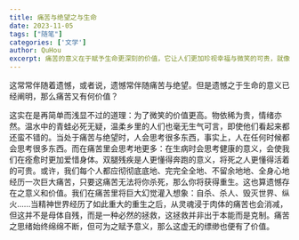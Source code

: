 ```yaml
---
title: 痛苦与绝望之与生命
date: 2023-11-05
tags: ["随笔"]
categories: ['文学']
author: QuHou
excerpt: 痛苦的意义在于赋予生命更深刻的价值，它让人们更加珍视幸福与微笑的可贵，就像稀有的事物因稀缺而更显珍贵。人在痛苦中思考得更多：生病让我们理解健康的意义，残疾让我们体会行动的自由，将死之人最懂得生命的可贵。或许，只有经历一次彻底的、无所保留的巨大痛苦，并在未被击垮的前提下，我们才能获得真正的精神重生。在痛苦中，人们可能会产生极端的幻觉，比如毁灭性想法，但最终，灵魂会通过克制而完成自我救赎，这种克制并非源于本能，而是一种主动的选择。痛苦的思绪虽难以消散，却能被赋予意义，让虚无变得有价值，正是这种价值使得生命在经历痛苦后更加充实，痛苦本身也因此成为一种必然的拯救与成长的契机。
---
```


这常常伴随着遗憾，或者说，遗憾常伴随痛苦与绝望。但是遗憾之于生命的意义已经阐明，那么痛苦又有何价值？

这实在是再简单而浅显不过的道理：为了微笑的价值更高。物依稀为贵，情绪亦然。温水中的青蛙必死无疑，温柔乡里的人们也毫无生气可言，即使他们看起来都还蛮不错的。当处于痛苦与绝望时，人会思考很多东西，事实上，人在任何时候都会思考很多东西。而在痛苦里会思考地更多：在生病时会思考健康的意义，会使我们在痊愈时更加爱惜身体。双腿残疾是人更懂得奔跑的意义，将死之人更懂得活着的可贵。或许，我们每个人都应彻彻底底地、完完全全地、不留余地地、全身心地经历一次巨大痛苦，只要这痛苦无法将你杀死，那么你将获得重生。这也算遗憾存在之意义和价值。我们在痛苦里将巨大幻觉灌入想象：自杀、杀人、毁灭世界、纵火……当精神世界经历了如此重大的重生之后，从灵魂浸于肉体的痛苦也会消减，但这并不是母体自残，而是一种必然的拯救，这拯救并非出于本能而是克制。痛苦之思绪始终绵绵不断，但可为之赋予意义，那么这虚无的缥缈也便有了价值。
